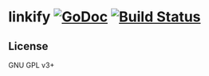 linkify [![GoDoc](http://godoc.org/github.com/opennota/linkify?status.svg)](http://godoc.org/github.com/opennota/linkify) [![Build Status](https://travis-ci.org/opennota/linkify.png?branch=master)](https://travis-ci.org/opennota/linkify)
=======

## License

GNU GPL v3+
